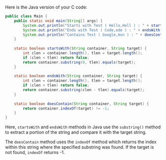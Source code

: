  Here is the Java version of your C code:

```java
public class Main {
    public static void main(String[] args) {
        System.out.println("Starts with Test ( Hello,Hell ) : " + startsWith("Hello","Hell"));
        System.out.println("Ends with Test ( Code,ode ) : " + endsWith("Code","ode"));
        System.out.println("Contains Test ( Google,msn ) : " + doesContain("Google","msn"));
    }
    
    static boolean startsWith(String container, String target) {
        int clen = container.length(), tlen = target.length();
        if (clen < tlen) return false;
        return container.substring(0, tlen).equals(target);
    }
    
    static boolean endsWith(String container, String target) {
        int clen = container.length(), tlen = target.length();
        if (clen < tlen) return false;
        return container.substring(clen - tlen).equals(target);
    }
    
    static boolean doesContain(String container, String target) {
        return container.indexOf(target) != -1;
    }
}
```
Here, `startsWith` and `endsWith` methods in Java use the `substring()` method to extract a portion of the string and compare it with the target string. 

The `doesContain` method uses the `indexOf` method which returns the index within this string where the specified substring was found. If the target is not found, `indexOf` returns -1.
